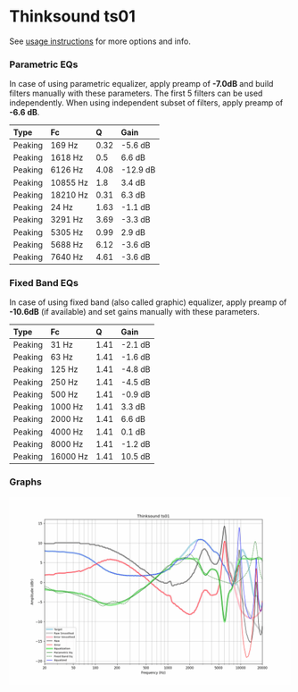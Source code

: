 # Thinksound ts01
See [usage instructions](https://github.com/jaakkopasanen/AutoEq#usage) for more options and info.

### Parametric EQs
In case of using parametric equalizer, apply preamp of **-7.0dB** and build filters manually
with these parameters. The first 5 filters can be used independently.
When using independent subset of filters, apply preamp of **-6.6 dB**.

| Type    | Fc       |    Q | Gain     |
|:--------|:---------|:-----|:---------|
| Peaking | 169 Hz   | 0.32 | -5.6 dB  |
| Peaking | 1618 Hz  | 0.5  | 6.6 dB   |
| Peaking | 6126 Hz  | 4.08 | -12.9 dB |
| Peaking | 10855 Hz | 1.8  | 3.4 dB   |
| Peaking | 18210 Hz | 0.31 | 6.3 dB   |
| Peaking | 24 Hz    | 1.63 | -1.1 dB  |
| Peaking | 3291 Hz  | 3.69 | -3.3 dB  |
| Peaking | 5305 Hz  | 0.99 | 2.9 dB   |
| Peaking | 5688 Hz  | 6.12 | -3.6 dB  |
| Peaking | 7640 Hz  | 4.61 | -3.6 dB  |

### Fixed Band EQs
In case of using fixed band (also called graphic) equalizer, apply preamp of **-10.6dB**
(if available) and set gains manually with these parameters.

| Type    | Fc       |    Q | Gain    |
|:--------|:---------|:-----|:--------|
| Peaking | 31 Hz    | 1.41 | -2.1 dB |
| Peaking | 63 Hz    | 1.41 | -1.6 dB |
| Peaking | 125 Hz   | 1.41 | -4.8 dB |
| Peaking | 250 Hz   | 1.41 | -4.5 dB |
| Peaking | 500 Hz   | 1.41 | -0.9 dB |
| Peaking | 1000 Hz  | 1.41 | 3.3 dB  |
| Peaking | 2000 Hz  | 1.41 | 6.6 dB  |
| Peaking | 4000 Hz  | 1.41 | 0.1 dB  |
| Peaking | 8000 Hz  | 1.41 | -1.2 dB |
| Peaking | 16000 Hz | 1.41 | 10.5 dB |

### Graphs
![](./Thinksound%20ts01.png)